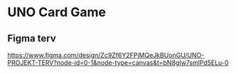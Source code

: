 # UNO Card Game

## Figma terv
https://www.figma.com/design/Zc9Zf6Y2FPjMQeJkBUonGU/UNO-PROJEKT-TERV?node-id=0-1&node-type=canvas&t=bN8gIw7smlPd5ELu-0